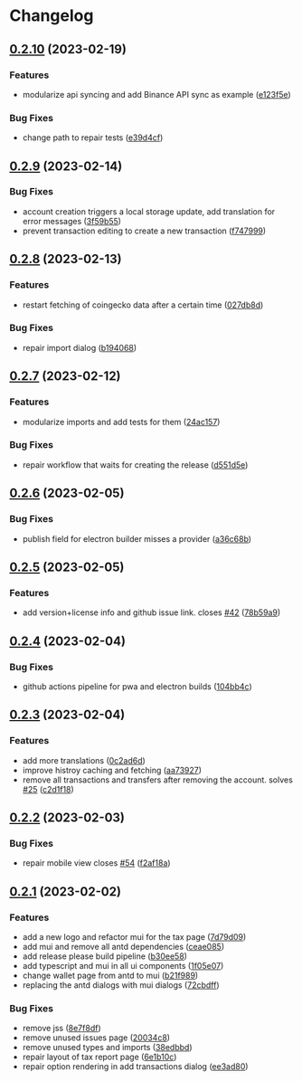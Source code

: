 # Changelog

## [0.2.10](https://github.com/fabianbormann/Coineda/compare/v0.2.9...v0.2.10) (2023-02-19)


### Features

* modularize api syncing and add Binance API sync as example ([e123f5e](https://github.com/fabianbormann/Coineda/commit/e123f5e4db7b75e706c856ccb41709df69cf5f07))


### Bug Fixes

* change path to repair tests ([e39d4cf](https://github.com/fabianbormann/Coineda/commit/e39d4cfc0dafbec5783263782a1cbf3535ee5e24))

## [0.2.9](https://github.com/fabianbormann/Coineda/compare/v0.2.8...v0.2.9) (2023-02-14)


### Bug Fixes

* account creation triggers a local storage update, add translation for error messages ([3f59b55](https://github.com/fabianbormann/Coineda/commit/3f59b556c920b811351177f39ee6e9e0ee49d304))
* prevent transaction editing to create a new transaction ([f747999](https://github.com/fabianbormann/Coineda/commit/f747999c1a912be73d40d7b45c17274335f17b0e))

## [0.2.8](https://github.com/fabianbormann/Coineda/compare/v0.2.7...v0.2.8) (2023-02-13)


### Features

* restart fetching of coingecko data after a certain time ([027db8d](https://github.com/fabianbormann/Coineda/commit/027db8d19821343cc2d39a146b133a5194a439ca))


### Bug Fixes

* repair import dialog ([b194068](https://github.com/fabianbormann/Coineda/commit/b19406887295f4b00df955e29d45477775bf936f))

## [0.2.7](https://github.com/fabianbormann/Coineda/compare/v0.2.6...v0.2.7) (2023-02-12)


### Features

* modularize imports and add tests for them ([24ac157](https://github.com/fabianbormann/Coineda/commit/24ac157e69fafcddc39b13dc6ebaa618ace8377d))


### Bug Fixes

* repair workflow that waits for creating the release ([d551d5e](https://github.com/fabianbormann/Coineda/commit/d551d5ec813c29b3e048e5f193c62c935ae7a884))

## [0.2.6](https://github.com/fabianbormann/Coineda/compare/v0.2.5...v0.2.6) (2023-02-05)


### Bug Fixes

* publish field for electron builder misses a provider ([a36c68b](https://github.com/fabianbormann/Coineda/commit/a36c68b204107765af51a3a457adb728c7c48c6f))

## [0.2.5](https://github.com/fabianbormann/Coineda/compare/v0.2.4...v0.2.5) (2023-02-05)


### Features

* add version+license info and github issue link. closes [#42](https://github.com/fabianbormann/Coineda/issues/42) ([78b59a9](https://github.com/fabianbormann/Coineda/commit/78b59a9b6896d9b67d1bb1b7d5dfa38b39ea56ec))

## [0.2.4](https://github.com/fabianbormann/Coineda/compare/v0.2.3...v0.2.4) (2023-02-04)


### Bug Fixes

* github actions pipeline for pwa and electron builds ([104bb4c](https://github.com/fabianbormann/Coineda/commit/104bb4c78f1a5bcff5d2f648e33894d91189695d))

## [0.2.3](https://github.com/fabianbormann/Coineda/compare/v0.2.2...v0.2.3) (2023-02-04)


### Features

* add more translations ([0c2ad6d](https://github.com/fabianbormann/Coineda/commit/0c2ad6dded9564610bf071e9d8ab534120cf32d6))
* improve histroy caching and fetching ([aa73927](https://github.com/fabianbormann/Coineda/commit/aa73927fd6a1e136e4c22bd806cb3032e3cad15c))
* remove all transactions and transfers after removing the account. solves [#25](https://github.com/fabianbormann/Coineda/issues/25) ([c2d1f18](https://github.com/fabianbormann/Coineda/commit/c2d1f1893ddf7c90e882cd51b61f8f4548188d6b))

## [0.2.2](https://github.com/fabianbormann/Coineda/compare/v0.2.1...v0.2.2) (2023-02-03)


### Bug Fixes

* repair mobile view closes [#54](https://github.com/fabianbormann/Coineda/issues/54) ([f2af18a](https://github.com/fabianbormann/Coineda/commit/f2af18a91e13cfae2a09e14374a2d450864ef199))

## [0.2.1](https://github.com/fabianbormann/Coineda/compare/v0.2.0...v0.2.1) (2023-02-02)


### Features

* add a new logo and refactor mui for the tax page ([7d79d09](https://github.com/fabianbormann/Coineda/commit/7d79d09717d98d2ca143b57d576d5f661430047f))
* add mui and remove all antd dependencies ([ceae085](https://github.com/fabianbormann/Coineda/commit/ceae08595024cef68e80ad09d83cfc230731c199))
* add release please build pipeline ([b30ee58](https://github.com/fabianbormann/Coineda/commit/b30ee5857cb2e801d6e9b79c59fc0e31210727ba))
* add typescript and mui in all ui components ([1f05e07](https://github.com/fabianbormann/Coineda/commit/1f05e07eda7636f951a8c6bc66e2b190e4d2c9fe))
* change wallet page from antd to mui ([b21f989](https://github.com/fabianbormann/Coineda/commit/b21f989761cbba74f955573f4eff1210901b7d5a))
* replacing the antd dialogs with mui dialogs ([72cbdff](https://github.com/fabianbormann/Coineda/commit/72cbdff8374b0056eb3decfb892a5c2b5589200f))


### Bug Fixes

* remove jss ([8e7f8df](https://github.com/fabianbormann/Coineda/commit/8e7f8df6eb3f2ac79bf75096e1b20fbc140b4677))
* remove unused issues page ([20034c8](https://github.com/fabianbormann/Coineda/commit/20034c8fc94af688110f92b6b2d19e80f0ddde49))
* remove unused types and imports ([38edbbd](https://github.com/fabianbormann/Coineda/commit/38edbbd59cb85e5a8ece3d6e0f7bae937062c154))
* repair layout of tax report page ([6e1b10c](https://github.com/fabianbormann/Coineda/commit/6e1b10c74a2904e7b7a48b1013d02e1eb6d7b46c))
* repair option rendering in add transactions dialog ([ee3ad80](https://github.com/fabianbormann/Coineda/commit/ee3ad80e73af215257d86b3a8a1e9ef9db464ab7))

